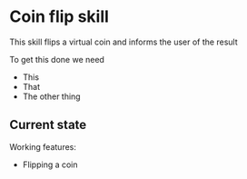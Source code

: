 # Coin flip skill

This skill flips a virtual coin and informs the user of the result

To get this done we need
  - This
  - That
  - The other thing


## Current state

Working features:
 - Flipping a coin
